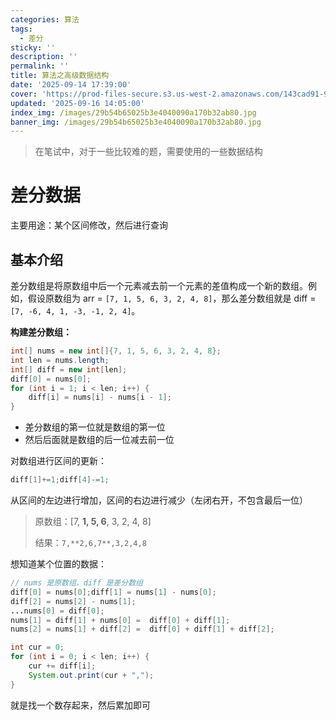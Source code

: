 ```yaml
---
categories: 算法
tags:
  - 差分
sticky: ''
description: ''
permalink: ''
title: 算法之高级数据结构
date: '2025-09-14 17:39:00'
cover: 'https://prod-files-secure.s3.us-west-2.amazonaws.com/143cad91-961b-48b0-82dc-78fbb6eb5abe/ca363e5c-5600-40ff-b012-b0478d3f0da0/wallhaven-rrv6r7.jpg?X-Amz-Algorithm=AWS4-HMAC-SHA256&X-Amz-Content-Sha256=UNSIGNED-PAYLOAD&X-Amz-Credential=ASIAZI2LB466YUU5UFGX%2F20250920%2Fus-west-2%2Fs3%2Faws4_request&X-Amz-Date=20250920T110041Z&X-Amz-Expires=3600&X-Amz-Security-Token=IQoJb3JpZ2luX2VjEHIaCXVzLXdlc3QtMiJIMEYCIQDBTZ5a5YjHxPc5CALr6lDoK2BpbOHN3%2BwhUfwXxDdkvAIhAPeX7GRkNYlej2f%2B6UkxSisOkUe6sT6gwTi6Efn6T6TYKogECOv%2F%2F%2F%2F%2F%2F%2F%2F%2F%2FwEQABoMNjM3NDIzMTgzODA1IgwoBp9a34nvTqkIbNMq3APdUBeaexrHilB%2FMNxiB2w%2BRUWorS2zdH%2F3ImxATOXMbiEgGabXVE1c1cL%2FCpT3lr%2Fd04JNQU2e4JoRtmmcejeKBQNLjgqt%2Bc1CjpKm4%2B0qltW28Ej7pOuQxOO1hlzayjp0g3Hze%2FeQ0WWdMD2sQJdLIdKj%2BW5uH0Ni1eOtITs7XSetkcwm4AgZpGSycRyBpBRmWASbEI3swNwJd4M%2FD4YTU%2Fuud%2BL9ErAu5guD0s8yLkTk%2FN7yBHpMFrbnKnQoRjz6jvOCe%2FjdjrxKqO%2Fwt3eqra4Bxxh9cShdYN7gbKrtkWTqFYxIjnypO7d5FzIgKKUIDahsZPrhR4TybVxSCnWnJxscIifCLok3MLLKwMr7OQvCe%2BKzdaLWjx0%2BrBj6rm5rrZvvvG3zJmRjEmnMCQEQOaXMg288w0C%2Bx%2BeYyMLOuaMmObejRUtiQkB%2B5jRT%2FQMJ%2FYXacseYjvrD0wapGEUizhjn6gAmEt6lXPV9EJgu5qJu26kuMHMCD0NyQEpyCwUPKBROHohSsfPPePoSLMCYrW5SojYPW7Cfyk1HTIfEMPUqm6Q8Hw7CBExI2066fHN4g3eZk26QP3FfaTKu0CgDfhQlIwz4K%2F2vE4RK%2FuICVdRk3faY9Duc4OPuRDCv6rnGBjqkAbsMETn1apvkCWd1c7hSHofM86fZAkvjQjvC3%2BqVv653kjQXIMYRbIaseGmrKgcEsxnP1r1lScVwK1sISqTqn1flCrQOOsTG1NGREDmNAs4U5n5pQTaoJbGskR%2FwlQx%2B4Tm9u%2BEbXQAAEyk9bGlW7%2Fq%2BBr%2FsB7foCwOTakNrHLuuLbN%2FDTmzhoXGDZ2s%2FKifn4tFaVgmpAG3kQv7JI7xSeWabQAO&X-Amz-Signature=34b450853e4b041c0447e443cafc6e8953895f91d207560618c56037811b0222&X-Amz-SignedHeaders=host&x-amz-checksum-mode=ENABLED&x-id=GetObject'
updated: '2025-09-16 14:05:00'
index_img: /images/29b54b65025b3e4040090a170b32ab80.jpg
banner_img: /images/29b54b65025b3e4040090a170b32ab80.jpg
---
```

> 在笔试中，对于一些比较难的题，需要使用的一些数据结构

# 差分数据


主要用途：某个区间修改，然后进行查询


## 基本介绍


差分数组是将原数组中后一个元素减去前一个元素的差值构成一个新的数组。例如，假设原数组为 arr = `[7, 1, 5, 6, 3, 2, 4, 8]`，那么差分数组就是 diff =`[7, -6, 4, 1, -3, -1, 2, 4]`。


**构建差分数组：**


```java
int[] nums = new int[]{7, 1, 5, 6, 3, 2, 4, 8};
int len = nums.length;
int[] diff = new int[len];
diff[0] = nums[0];
for (int i = 1; i < len; i++) {
    diff[i] = nums[i] - nums[i - 1];
}
```

- 差分数组的第一位就是数组的第一位
- 然后后面就是数组的后一位减去前一位

对数组进行区间的更新：


```java
diff[1]+=1;diff[4]-=1;
```


从区间的左边进行增加，区间的右边进行减少（左闭右开，不包含最后一位）

> 原数组：[7, **1, 5, 6**, 3, 2, 4, 8]
>
> 结果：`7,**2,6,7**,3,2,4,8`
>
>

想知道某个位置的数据：


```java
// nums 是原数组，diff 是差分数组
diff[0] = nums[0];diff[1] = nums[1] - nums[0];
diff[2] = nums[2] - nums[1];
...nums[0] = diff[0];
nums[1] = diff[1] + nums[0] =  diff[0] + diff[1];
nums[2] = nums[1] + diff[2] =  diff[0] + diff[1] + diff[2];
```


```java
int cur = 0;
for (int i = 0; i < len; i++) {
    cur += diff[i];
    System.out.print(cur + ",");
}
```


就是找一个数存起来，然后累加即可

